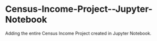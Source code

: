 # Census-Income-Project--Jupyter-Notebook
Adding the entire Census Income Project created in Jupyter Notebook.
